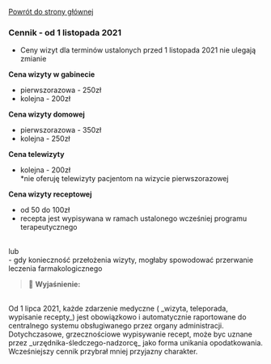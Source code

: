 <a href="https://gabinetpsychiatra.pl"> Powrót do strony głównej </a>

### Cennik - od 1 listopada 2021
* Ceny wizyt dla terminów ustalonych przed 1 listopada 2021 nie ulegają zmianie

__Cena wizyty w gabinecie__
- pierwszorazowa - 250zł
- kolejna - 200zł

__Cena wizyty domowej__
- pierwszorazowa - 350zł
- kolejna - 250zł

__Cena telewizyty__
- kolejna - 200zł<br>
 *nie oferuję telewizyty pacjentom na wizycie pierwszorazowej

__Cena wizyty receptowej__
- od 50 do 100zł<br>
- recepta jest wypisywana w ramach ustalonego wcześniej programu terapeutycznego
<br>
lub
<br>
- gdy konieczność przełożenia wizyty, mogłaby spowodować przerwanie leczenia farmakologicznego

> :memo: **Wyjaśnienie:**

<br>
Od 1 lipca 2021, każde zdarzenie medyczne ( _wizyta, teleporada, wypisanie recepty_) jest obowiązkowo i automatycznie raportowane do centralnego systemu obsługiwanego przez organy administracji. Dotychczasowe, grzecznościowe wypisywanie recept, może byc uznane przez _urzędnika-śledczego-nadzorcę_ jako forma unikania opodatkowania. Wcześniejszy cennik przybrał mniej przyjazny charakter.

